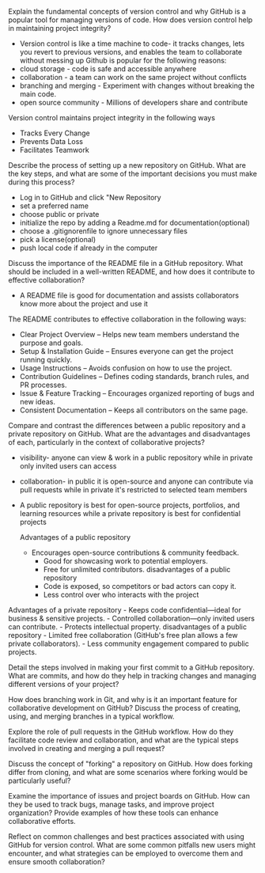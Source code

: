 Explain the fundamental concepts of version control and why GitHub is a popular tool for managing versions of code. How does version control help in maintaining project integrity?
- Version control is like a time machine to code- it tracks changes, lets you 			revert to previous versions, and enables the team to collaborate without messing up
Github is popular for the following reasons:
- cloud storage - code is safe and accessible anywhere
- collaboration - a team can work on the same project without conflicts
- branching and merging - Experiment with changes without breaking the main code.
- open source community - Millions of developers share and contribute
  
Version control maintains project integrity in the following ways
- Tracks Every Change
- Prevents Data Loss
- Facilitates Teamwork 


Describe the process of setting up a new repository on GitHub. What are the key steps, and what are some of the important decisions you must make during this process?
- Log in to GitHub and click "New Repository
- set a preferred name
- choose public or private
- initialize the repo by adding a Readme.md for documentation(optional)
- choose a .gitignorenfile to ignore unnecessary files
- pick a license(optional)
- push local code if already in the computer

Discuss the importance of the README file in a GitHub repository. What should be included in a well-written README, and how does it contribute to effective collaboration?
- A README file is good for documentation and assists collaborators know more about the project and use it
  
The README contributes to effective collaboration in the following ways:
- Clear Project Overview – Helps new team members understand the purpose and goals.
- Setup & Installation Guide – Ensures everyone can get the project running quickly.
- Usage Instructions – Avoids confusion on how to use the project.
- Contribution Guidelines – Defines coding standards, branch rules, and PR processes.
- Issue & Feature Tracking – Encourages organized reporting of bugs and new ideas.
- Consistent Documentation – Keeps all contributors on the same page.

Compare and contrast the differences between a public repository and a private repository on GitHub. What are the advantages and disadvantages of each, particularly in the context of collaborative projects?
- visibility- anyone can view & work in a public repository while in private only invited users can access
- collaboration- in public it is open-source and anyone can contribute via pull requests while in private it's restricted to selected team members
- A public repository is best for open-source projects, portfolios, and learning resources while a private repository is best for confidential projects

  Advantages of a public repository
  - Encourages open-source contributions & community feedback.
 	- Good for showcasing work to potential employers.
	- Free for unlimited contributors.
  disadvantages of a public repository
	- Code is exposed, so competitors or bad actors can copy it.
	- Less control over who interacts with the project
 
 Advantages of a private repository
 	- Keeps code confidential—ideal for business & sensitive projects.
	- Controlled collaboration—only invited users can contribute.
	- Protects intellectual property.
  disadvantages of a public repository
	- Limited free collaboration (GitHub's free plan allows a few private collaborators).
	- Less community engagement compared to public projects.

Detail the steps involved in making your first commit to a GitHub repository. What are commits, and how do they help in tracking changes and managing different versions of your project?

How does branching work in Git, and why is it an important feature for collaborative development on GitHub? Discuss the process of creating, using, and merging branches in a typical workflow.

Explore the role of pull requests in the GitHub workflow. How do they facilitate code review and collaboration, and what are the typical steps involved in creating and merging a pull request?

Discuss the concept of "forking" a repository on GitHub. How does forking differ from cloning, and what are some scenarios where forking would be particularly useful?

Examine the importance of issues and project boards on GitHub. How can they be used to track bugs, manage tasks, and improve project organization? Provide examples of how these tools can enhance collaborative efforts.

Reflect on common challenges and best practices associated with using GitHub for version control. What are some common pitfalls new users might encounter, and what strategies can be employed to overcome them and ensure smooth collaboration?
